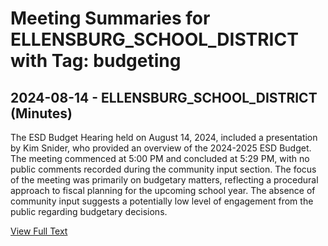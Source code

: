 # Meeting Summaries for ELLENSBURG_SCHOOL_DISTRICT with Tag: budgeting

## 2024-08-14 - ELLENSBURG_SCHOOL_DISTRICT (Minutes)

The ESD Budget Hearing held on August 14, 2024, included a presentation by Kim Snider, who provided an overview of the 2024-2025 ESD Budget. The meeting commenced at 5:00 PM and concluded at 5:29 PM, with no public comments recorded during the community input section. The focus of the meeting was primarily on budgetary matters, reflecting a procedural approach to fiscal planning for the upcoming school year. The absence of community input suggests a potentially low level of engagement from the public regarding budgetary decisions.

[View Full Text](https://raw.githubusercontent.com/VoronoiPerspectives/WashingtonStateSchoolBoardExplorer/refs/heads/main/data/countries/usa/states/wa/counties/kittitas/school_boards/ellensburg_school_district/2024/2024-08-14-minutes.txt)

